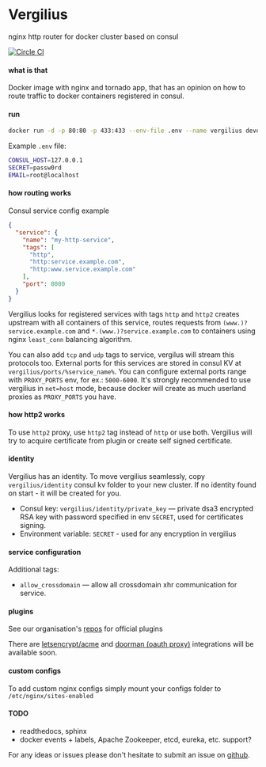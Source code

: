 Vergilius
=========
nginx http router for docker cluster based on consul

[![Circle CI](https://circleci.com/gh/devopsftw/vergilius/tree/master.svg?style=svg)](https://circleci.com/gh/devopsftw/vergilius/tree/master)

#### what is that
Docker image with nginx and tornado app, that has an opinion on how to route traffic to docker containers 
registered in consul.

#### run
```bash
docker run -d -p 80:80 -p 433:433 --env-file .env --name vergilius devopsftw/vergilius
```

Example `.env` file:
```bash
CONSUL_HOST=127.0.0.1
SECRET=passw0rd
EMAIL=root@localhost
```

#### how routing works

Consul service config example
```json
{
  "service": {
    "name": "my-http-service",
    "tags": [
      "http",
      "http:service.example.com",
      "http:www.service.example.com"
    ],
    "port": 8080
  }
}
```

Vergilius looks for registered services with tags `http` and `http2` creates upstream with all containers of this service,
routes requests from `(www.)?service.example.com` and `*.(www.)?service.example.com` to containers using nginx
`least_conn` balancing algorithm.

You can also add `tcp` and `udp` tags to service, vergilus will stream this protocols too.
 External ports for this services are stored in consul KV at `vergilius/ports/%service_name%`.
 You can configure external ports range with `PROXY_PORTS` env, for ex.: `5000-6000`. 
 It's strongly recommended to use vergilius in `net=host` mode, because docker will create as much 
   userland proxies as `PROXY_PORTS` you have.

#### how http2 works

To use `http2` proxy, use `http2` tag instead of `http` or use both. Vergilius will try to acquire certificate from
plugin or create self signed certificate. 

#### identity
Vergilius has an identity. To move vergilius seamlessly, copy `vergilius/identity` consul kv folder to your 
new cluster. If no identity found on start - it will be created for you.

- Consul key: `vergilius/identity/private_key` — private dsa3 encrypted RSA key with password specified in env `SECRET`,
used for certificates signing.
- Environment variable: `SECRET` - used for any encryption in vergilius

#### service configuration

Additional tags: 
- `allow_crossdomain` — allow all crossdomain xhr communication for service.

#### plugins

See our organisation's [repos](https://github.com/devopsftw?utf8=%E2%9C%93&query=vergilius-) for official plugins

There are [letsencrypt/acme](https://github.com/devopsftw/vergilius-acme) and 
[doorman (oauth proxy)](https://github.com/devopsftw/vergilius-doorman) integrations will be available soon. 

#### custom configs

To add custom nginx configs simply mount your configs folder to `/etc/nginx/sites-enabled`

#### TODO

- readthedocs, sphinx
- docker events + labels, Apache Zookeeper, etcd, eureka, etc. support?

For any ideas or issues please don't hesitate to submit an issue on 
[github](https://github.com/devopsftw/vergilius/issues).
